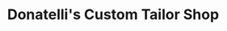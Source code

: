---
title: "Donatelli's Custom Tailor Shop"
url: /portland/donatellis-custom-tailor-shop/
shop: Schneiderei
---